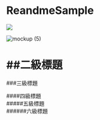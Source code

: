 # ReandmeSample
[![](https://camo.githubusercontent.com/5fc7b8f946fab685dd6fe60077b6e31598d6c33f657efe401aa1a5bd0953f0de/68747470733a2f2f666972656261736573746f726167652e676f6f676c65617069732e636f6d2f76302f622f6d79747970652d3230313930392e61707073706f742e636f6d2f6f2f696d6167657325324670726f6a65637473253246676f6f676c652d706c61792d62616467652e706e673f616c743d6d6564696126746f6b656e3d38656131633561352d336264352d343933652d613830392d663535353830353235396234)](https://play.google.com/store/apps/details?id=com.sean.green)


![mockup (5)](https://user-images.githubusercontent.com/77279829/123379682-0f7a2680-d5c1-11eb-9761-3fad81611e56.png)



##二級標題
====
###三級標題  

####四級標題  
#####五級標題  
######六級標題  
